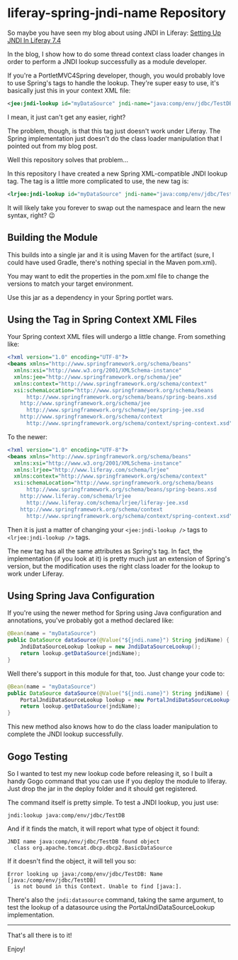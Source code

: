 # liferay-spring-jndi-name Repository

So maybe you have seen my blog about using JNDI in Liferay: 
[Setting Up JNDI In Liferay 7.4](https://liferay.dev/blogs/-/blogs/setting-up-jndi-in-liferay-7-4)

In the blog, I show how to do some thread context class loader changes in order to perform
a JNDI lookup successfully as a module developer.

If you're a PortletMVC4Spring developer, though, you would probably love to use Spring's tags
to handle the lookup. They're super easy to use, it's basically just this in your context XML
file:

```xml
<jee:jndi-lookup id="myDataSource" jndi-name="java:comp/env/jdbc/TestDB" resource-ref="true"/>`
```

I mean, it just can't get any easier, right?

The problem, though, is that this tag just doesn't work under Liferay. The Spring implementation
just doesn't do the class loader manipulation that I pointed out from my blog post.

Well this repository solves that problem...

In this repository I have created a new Spring XML-compatible JNDI lookup tag. The tag is a little
more complicated to use, the new tag is:

```xml
<lrjee:jndi-lookup id="myDataSource" jndi-name="java:comp/env/jdbc/TestDB" resource-ref="true"/>`
```

It will likely take you forever to swap out the namespace and learn the new syntax, right? :wink:

## Building the Module

This builds into a single jar and it is using Maven for the artifact (sure, I could have used
Gradle, there's nothing special in the Maven pom.xml).

You may want to edit the properties in the pom.xml file to change the versions to match 
your target environment.

Use this jar as a dependency in your Spring portlet wars.

## Using the Tag in Spring Context XML Files

Your Spring context XML files will undergo a little change. From something like:

```xml
<?xml version="1.0" encoding="UTF-8"?>
<beans xmlns="http://www.springframework.org/schema/beans"
  xmlns:xsi="http://www.w3.org/2001/XMLSchema-instance" 
  xmlns:jee="http://www.springframework.org/schema/jee" 
  xmlns:context="http://www.springframework.org/schema/context" 
  xsi:schemaLocation="http://www.springframework.org/schema/beans
      http://www.springframework.org/schema/beans/spring-beans.xsd
    http://www.springframework.org/schema/jee
      http://www.springframework.org/schema/jee/spring-jee.xsd
    http://www.springframework.org/schema/context
      http://www.springframework.org/schema/context/spring-context.xsd">
```

To the newer:

```xml
<?xml version="1.0" encoding="UTF-8"?>
<beans xmlns="http://www.springframework.org/schema/beans"
  xmlns:xsi="http://www.w3.org/2001/XMLSchema-instance" 
  xmlns:lrjee="http://www.liferay.com/schema/lrjee" 
  xmlns:context="http://www.springframework.org/schema/context" 
  xsi:schemaLocation="http://www.springframework.org/schema/beans
      http://www.springframework.org/schema/beans/spring-beans.xsd
    http://www.liferay.com/schema/lrjee
      http://www.liferay.com/schema/lrjee/liferay-jee.xsd
    http://www.springframework.org/schema/context
      http://www.springframework.org/schema/context/spring-context.xsd">
```

Then it is just a matter of changing your `<jee:jndi-lookup />` tags to `<lrjee:jndi-lookup />` tags.

The new tag has all the same attributes as Spring's tag. In fact, the implementation (if you look at it)
is pretty much just an extension of Spring's version, but the modification uses the right class loader
for the lookup to work under Liferay.

## Using Spring Java Configuration

If you're using the newer method for Spring using Java configuration and annotations, you've
probably got a method declared like:

```java
@Bean(name = "myDataSource")
public DataSource dataSource(@Value("${jndi.name}") String jndiName) {
    JndiDataSourceLookup lookup = new JndiDataSourceLookup();
    return lookup.getDataSource(jndiName);
}
```

Well there's support in this module for that, too. Just change your code to:

```java
@Bean(name = "myDataSource")
public DataSource dataSource(@Value("${jndi.name}") String jndiName) {
    PortalJndiDataSourceLookup lookup = new PortalJndiDataSourceLookup();
    return lookup.getDataSource(jndiName);
}
```

This new method also knows how to do the class loader manipulation to complete the JNDI lookup
successfully.

## Gogo Testing

So I wanted to test my new lookup code before releasing it, so I built a handy Gogo command that
you can use if you deploy the module to liferay. Just drop the jar in the deploy folder and it
should get registered.

The command itself is pretty simple. To test a JNDI lookup, you just use:

```
jndi:lookup java:comp/env/jdbc/TestDB
```

And if it finds the match, it will report what type of object it found:

```
JNDI name java:comp/env/jdbc/TestDB found object 
  class org.apache.tomcat.dbcp.dbcp2.BasicDataSource
```

If it doesn't find the object, it will tell you so:

```
Error looking up java:/comp/env/jdbc/TestDB: Name [java:/comp/env/jdbc/TestDB] 
  is not bound in this Context. Unable to find [java:].
```

There's also the `jndi:datasource` command, taking the same argument, to test the lookup
of a datasource using the PortalJndiDataSourceLookup implementation.

---
That's all there is to it!

Enjoy!
